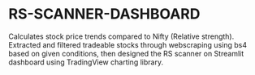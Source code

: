 # RS-SCANNER-DASHBOARD
Calculates stock price trends compared to Nifty (Relative strength).
Extracted and filtered tradeable stocks through webscraping using bs4
based on given conditions, then designed the RS scanner on Streamlit
dashboard using TradingView charting library.
